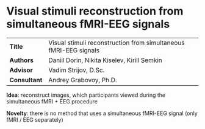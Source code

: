 # Visual stimuli reconstruction from simultaneous fMRI-EEG signals

<table>
    <tr>
        <td align="left"> <b> Title </b> </td>
        <td> Visual stimuli reconstruction from simultaneous fMRI-EEG signals </td>
    </tr>
    <tr>
        <td align="left"> <b> Authors </b> </td>
        <td> Daniil Dorin, Nikita Kiselev, Kirill Semkin </td>
    </tr>
    <tr>
        <td align="left"> <b> Advisor </b> </td>
        <td> Vadim Strijov, D.Sc. </td>
    </tr>
    <tr>
        <td align="left"> <b> Consultant </b> </td>
        <td> Andrey Grabovoy, Ph.D. </td>
    </tr>
</table>

**Idea**: reconstruct images, which participants viewed during the simultaneous fMRI + EEG procedure

**Novelty**: there is no method that uses a simultaneous fMRI-EEG signal (only fMRI / EEG separately)
